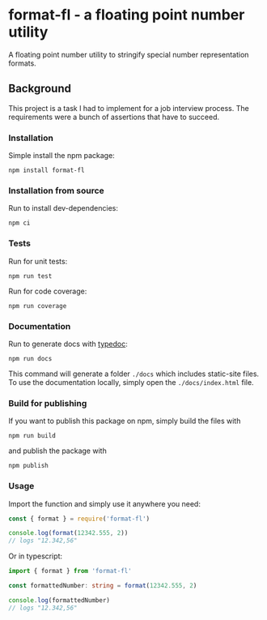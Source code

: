 # format-fl - a floating point number utility

A floating point number utility to stringify special number representation formats.

## Background

This project is a task I had to implement for a job interview process.
The requirements were a bunch of assertions that have to succeed.

### Installation

Simple install the npm package:

```
npm install format-fl
```

### Installation from source

Run to install dev-dependencies:

```
npm ci
```

### Tests

Run for unit tests:

```
npm run test
```

Run for code coverage:

```
npm run coverage
```

### Documentation

Run to generate docs with [typedoc]():

```
npm run docs
```

This command will generate a folder `./docs` which includes static-site files.
To use the documentation locally, simply open the `./docs/index.html` file.

### Build for publishing

If you want to publish this package on npm, simply build the files with

```
npm run build
```

and publish the package with

```
npm publish
```

### Usage

Import the function and simply use it anywhere you need:

```javascript
const { format } = require('format-fl')

console.log(format(12342.555, 2))
// logs "12.342,56"
```

Or in typescript:

```typescript
import { format } from 'format-fl'

const formattedNumber: string = format(12342.555, 2)

console.log(formattedNumber)
// logs "12.342,56"
```
